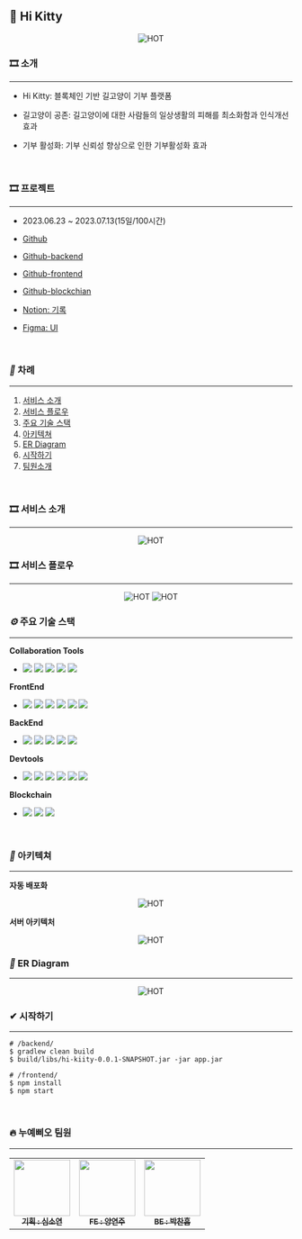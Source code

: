 ## 💛 Hi Kitty



<p align="center">
  <img src="https://www.notion.so/image/https%3A%2F%2Fs3-us-west-2.amazonaws.com%2Fsecure.notion-static.com%2Fb3995677-262e-4d5d-bfbf-e9d3ced7031b%2Freadme.png?id=b2cb7c52-7de4-4d57-9351-c9be58f7b0c0&table=block&spaceId=140f47f2-39e2-44b2-b982-84dd20a53ce3&width=2000&userId=2f121881-2289-461c-a96c-58cde2646312&cache=v2" alt="HOT" width="number" />
</p>

### 🎞 소개
---

* Hi Kitty: 블록체인 기반 길고양이 기부 플랫폼
* 길고양이 공존: 길고양이에 대한 사람들의 일상생활의 피해를 최소화함과 인식개선 효과
* 기부 활성화: 기부 신뢰성 향상으로 인한 기부활성화 효과


  </br>
  
### 🎞 프로젝트
---

* 2023.06.23 ~ 2023.07.13(15일/100시간)
* [Github](https://github.com/Hi-Kitty)
* [Github-backend](https://github.com/Hi-Kitty/Hi-kitty-backend)
* [Github-frontend](https://github.com/Hi-Kitty/Hi-kitty-frontend)
* [Github-blockchian](https://github.com/Hi-Kitty/Hi-kitty-blockchian)
* [Notion: 기록](https://lunar-hole-440.notion.site/HI-KITTY-574be9a641454751ba51e0296ee2bee8?pvs=4)
* [Figma: UI](https://www.figma.com/file/CReGcL1nYSuqeYVkw85PoY/UI%EB%94%94%EC%9E%90%EC%9D%B8?type=design&node-id=2-11&mode=design&t=ZUZkQOwcF1UqxXd9-0)


  </br>

### **_📌_** 차례

---

1. [서비스 소개](#🎞-서비스-소개)
2. [서비스 플로우](#🎞-서비스-플로우)
2. [주요 기술 스택](#***⚙***-주요-기술-스택)
3. [아키텍쳐](#***🔨***-아키텍쳐)
4. [ER Diagram](#***🔗***-ER-Diagram)
7. [시작하기](#✔-시작하기)
8. [팀원소개](#🔥-누예삐오-팀원)

</br>

### 🎞 서비스 소개

---

<p align="center">
  <img src="https://www.notion.so/image/https%3A%2F%2Fs3-us-west-2.amazonaws.com%2Fsecure.notion-static.com%2F24f30194-7769-48b6-bea6-14a5bb5cbbf0%2FUntitled.png?id=4e19df03-d535-467b-8ede-22532a3902fe&table=block&spaceId=140f47f2-39e2-44b2-b982-84dd20a53ce3&width=2000&userId=2f121881-2289-461c-a96c-58cde2646312&cache=v2" alt="HOT" width="number" />


</br>

### 🎞 서비스 플로우

---

<p align="center">
  <img src="https://www.notion.so/image/https%3A%2F%2Fs3-us-west-2.amazonaws.com%2Fsecure.notion-static.com%2Fd5d27567-3170-4f7c-8978-fe4013db9af8%2FUntitled.png?id=8ac1cf37-3d97-41a2-a4ae-ecb44a264698&table=block&spaceId=140f47f2-39e2-44b2-b982-84dd20a53ce3&width=2000&userId=2f121881-2289-461c-a96c-58cde2646312&cache=v2" alt="HOT" width="number" />
    <img src="https://www.notion.so/image/https%3A%2F%2Fs3-us-west-2.amazonaws.com%2Fsecure.notion-static.com%2F3c77fb8b-abb7-4db0-83b7-1d18bc834436%2FUntitled.png?id=efda4d1e-254f-4f1c-a44b-3effdf385637&table=block&spaceId=140f47f2-39e2-44b2-b982-84dd20a53ce3&width=2000&userId=2f121881-2289-461c-a96c-58cde2646312&cache=v2" alt="HOT" width="number" />


</br>


### **_⚙_** 주요 기술 스택

---
 **Collaboration Tools**

 - <img src="https://img.shields.io/badge/GitHub-181717?style=flat-square&logo=GitHub" /> <img src="https://img.shields.io/badge/Jira-0052CC?style=flat-square&logo=Jira Software" /> <img src="https://img.shields.io/badge/Notion-000000?style=flat-square&logo=Notion" /> <img src="https://img.shields.io/badge/Miro-yellow?style=flat-square&logo=Miro&logoColor=000000" /> <img src="https://img.shields.io/badge/ Swagger-34A853?style=flat-square&logo=Swagger&logoColor=ffffff" /> 
 
**FrontEnd**

- <img src="https://img.shields.io/badge/ Figma-F24E1E?style=flat-square&logo=Figma&logoColor=ffffff" /> <img src="https://img.shields.io/badge/Next.js-000000?style=flat-square&logo=Next.js&logoColor=ffffff" /> <img src="https://img.shields.io/badge/React-61DAFB?style=flat-square&logo=React&logoColor=ffffff"/> <img src="https://img.shields.io/badge/recoil-764ABC?style=flat-square&logo=react&logoColor=ffffff"/>
<img src="https://img.shields.io/badge/Typescript-3178C6?style=flat-square&logo=Typescript&logoColor=white"/> <img src="https://img.shields.io/badge/React Query-61DAFB?style=flat-square&logo=reactquery&logoColor=ffffff"/> 

**BackEnd**

- <img src="https://img.shields.io/badge/Spring Boot-6DB33F?style=flat-square&logo=SpringBoot&logoColor=ffffff" /> <img src="https://img.shields.io/badge/Spring Cloud-6DB33F?style=flat-square&logo=Spring&logoColor=ffffff" /> <img src="https://img.shields.io/badge/Spring Security-6DB33F?style=flat-square&logo=SpringSecurity&logoColor=ffffff" /> <img src="https://img.shields.io/badge/MySQL-4479A1?style=flat-square&logo=MySQL&logoColor=ffffff" /> <img src="https://img.shields.io/badge/junit5-25A162?style=flat-square&logo=junit5&logoColor=ffffff" />

**Devtools**

- <img src="https://img.shields.io/badge/Amazon S3-569A31?style=flat-square&logo=Amazon S3&logoColor=ffffff" /> <img src="https://img.shields.io/badge/Amazon RDS-527FFF?style=flat-square&logo=Amazon RDS&logoColor=ffffff" /> <img src="https://img.shields.io/badge/AWS Lambda-FF9900?style=flat-square&logo=awslambda&logoColor=ffffff" /> <img src="https://img.shields.io/badge/AWS Elastic Beanstalk-FF9900?style=flat-square&logo=amazonec2&logoColor=ffffff" /> <img src="https://img.shields.io/badge/Amazon API Gateway-FF4F8B?style=flat-square&logo=Amazon API Gateway&logoColor=ffffff" /> <img src="https://img.shields.io/badge/githubactions-2088FF?style=flat-square&logo=githubactions&logoColor=ffffff" /> 

**Blockchain**
- <img src="https://img.shields.io/badge/Node.js-339933?style=flat-square&logo=Node.js&logoColor=white"/> <img src="https://img.shields.io/badge/web3.js-F16822?style=flat-square&logo=web3dotjs&logoColor=white"/> <img src="https://img.shields.io/badge/solidity-363636?style=flat-square&logo=solidity&logoColor=white"/>


<br/>

### **_🔨_** 아키텍쳐

---


**자동 배포화**

<p align="center">
  <img src="https://www.notion.so/image/https%3A%2F%2Fs3-us-west-2.amazonaws.com%2Fsecure.notion-static.com%2Fca139367-f7e5-4f9a-baf7-c1a7a792cb95%2FUntitled.png?id=593709a4-fadf-44bb-ba38-308395eafa0c&table=block&spaceId=140f47f2-39e2-44b2-b982-84dd20a53ce3&width=2000&userId=2f121881-2289-461c-a96c-58cde2646312&cache=v2" alt="HOT" width="number" />
 
 **서버 아키텍처**
 
<p align="center">
  <img src="https://www.notion.so/image/https%3A%2F%2Fs3-us-west-2.amazonaws.com%2Fsecure.notion-static.com%2Fd82842cc-be88-48a3-8de6-db49da937d50%2FUntitled.png?id=12a7351a-6aff-49e0-b7fd-aed1624e3342&table=block&spaceId=140f47f2-39e2-44b2-b982-84dd20a53ce3&width=2000&userId=2f121881-2289-461c-a96c-58cde2646312&cache=v2" alt="HOT" width="number" />
  

<br/>

### **_🔗_** ER Diagram

---


<p align="center">
  <img src="https://www.notion.so/image/https%3A%2F%2Fs3-us-west-2.amazonaws.com%2Fsecure.notion-static.com%2F384bcd19-9a30-41da-bc46-f14bf16e8223%2FUntitled.png?id=6d4f43c3-2718-4826-8e35-b7f13e7ade76&table=block&spaceId=140f47f2-39e2-44b2-b982-84dd20a53ce3&width=2000&userId=2f121881-2289-461c-a96c-58cde2646312&cache=v2" alt="HOT" width="number" />


<br/>

### ✔ 시작하기

---

```shell
# /backend/
$ gradlew clean build
$ build/libs/hi-kiity-0.0.1-SNAPSHOT.jar -jar app.jar

# /frontend/
$ npm install
$ npm start
```

<br/>

### 🔥 누예삐오 팀원

---

<table>
  <tbody>
    <tr>
      <td align="center"><a href="https://github.com/seori09"><img src="https://avatars.githubusercontent.com/u/124980829?width="2px;" style="width:100px; height:100px; alt=""/><br /><sub><b>기획 : 심소연</b></sub></a><br /></td>
      <td align="center"><a href="https://github.com/yeonkr"><img src="https://avatars.githubusercontent.com/u/104279155?v=4" width="100px;" alt=""/><br /><sub><b>FE : 양연주</b></sub></a><br /></td>
      <td align="center"><a href="https://github.com/fineman999"><img src="https://avatars.githubusercontent.com/u/46785614?v=4" width="100px;" alt=""/><br /><sub><b>BE : 박찬흠</b></sub></a><br /></td>
    </tr>
  </tbody>
</table>
 
